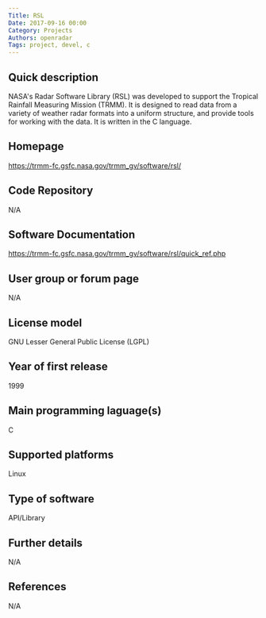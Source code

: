 ```yaml
---
Title: RSL
Date: 2017-09-16 00:00
Category: Projects
Authors: openradar
Tags: project, devel, c
---
```


## Quick description
NASA's Radar Software Library (RSL) was developed to support the Tropical Rainfall Measuring Mission (TRMM). It is designed to read data from a variety of weather radar formats into a uniform structure, and provide tools for working with the data. It is written in the C language.

## Homepage
<https://trmm-fc.gsfc.nasa.gov/trmm_gv/software/rsl/>

## Code Repository
N/A

## Software Documentation
<https://trmm-fc.gsfc.nasa.gov/trmm_gv/software/rsl/quick_ref.php>

## User group or forum page
N/A

## License model
GNU Lesser General Public License (LGPL)

## Year of first release
1999

## Main programming laguage(s)
C

## Supported platforms
Linux

## Type of software
API/Library

## Further details
N/A

## References
N/A

